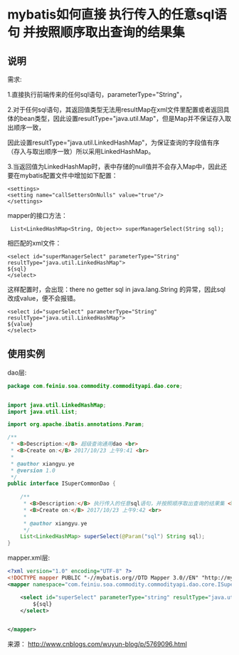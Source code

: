 # mybatis如何直接 执行传入的任意sql语句 并按照顺序取出查询的结果集

## 说明

需求:

1.直接执行前端传来的任何sql语句，parameterType="String"，

2.对于任何sql语句，其返回值类型无法用resultMap在xml文件里配置或者返回具体的bean类型，因此设置resultType="java.util.Map"，但是Map并不保证存入取出顺序一致，

因此设置resultType="java.util.LinkedHashMap"，为保证查询的字段值有序（存入与取出顺序一致）所以采用LinkedHashMap。

3.当返回值为LinkedHashMap时，表中存储的null值并不会存入Map中，因此还要在mybatis配置文件中增加如下配置：

```
<settings>
<setting name="callSettersOnNulls" value="true"/>
</settings>
```

 mapper的接口方法：

```
 List<LinkedHashMap<String, Object>> superManagerSelect(String sql);
```

相匹配的xml文件：

```
<select id="superManagerSelect" parameterType="String" resultType="java.util.LinkedHashMap"> 
${sql} 
</select>
```

这样配置时，会出现：there no getter sql in java.lang.String 的异常，因此sql改成value，便不会报错。

```
<select id="superSelect" parameterType="String" resultType="java.util.LinkedHashMap"> 
${value} 
</select>
```

 



## 使用实例

dao层:

```java
package com.feiniu.soa.commodity.commodityapi.dao.core;


import java.util.LinkedHashMap;
import java.util.List;

import org.apache.ibatis.annotations.Param;

/**
 * <B>Description:</B> 超级查询通用dao <br>
 * <B>Create on:</B> 2017/10/23 上午9:41 <br>
 *
 * @author xiangyu.ye
 * @version 1.0
 */
public interface ISuperCommonDao {
    
    /**
     * <B>Description:</B> 执行传入的任意sql语句，并按照顺序取出查询的结果集 <br>
     * <B>Create on:</B> 2017/10/23 上午9:42 <br>
     *
     * @author xiangyu.ye
     */
    List<LinkedHashMap> superSelect(@Param("sql") String sql);
}

```

mapper.xml层:

```xml
<?xml version="1.0" encoding="UTF-8" ?>
<!DOCTYPE mapper PUBLIC "-//mybatis.org//DTD Mapper 3.0//EN" "http://mybatis.org/dtd/mybatis-3-mapper.dtd">
<mapper namespace="com.feiniu.soa.commodity.commodityapi.dao.core.ISuperCommonDao">

    <select id="superSelect" parameterType="string" resultType="java.util.LinkedHashMap">
        ${sql}
    </select>


</mapper>
```









来源： http://www.cnblogs.com/wuyun-blog/p/5769096.html